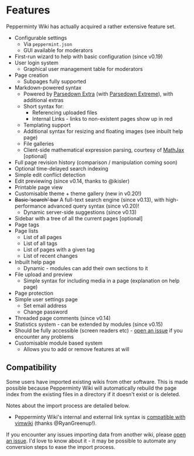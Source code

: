 # Features
Pepperminty Wiki has actually acquired a rather extensive feature set.

 - Configurable settings
	 - Via `peppermint.json`
	 - GUI available for moderators
 - First-run wizard to help with basic configuration (since v0.19)
 - User login system
	 - Graphical user management table for moderators
 - Page creation
	 - Subpages fully supported
 - Markdown-powered syntax
	 - Powered by [Parsedown Extra](https://github.com/erusev/parsedown-extra/) (with [Parsedown Extreme](https://github.com/BenjaminHoegh/parsedown-extreme)), with additional extras
	 - Short syntax for:
		 - Referencing uploaded files
		 - Internal Links - links to non-existent pages show up in red
	 - Templating support
	 - Additional syntax for resizing and floating images (see inbuilt help page)
	 - File galleries
	 - Client-side mathematical expression parsing, courtesy of [MathJax](https://www.mathjax.org/) [optional]
 - Full page revision history (comparison / manipulation coming soon)
 - Optional time-delayed search indexing
 - Simple edit conflict detection
 - Edit previewing (since v0.14, thanks to @ikisler)
 - Printable page view
 - Customisable theme + theme gallery (new in v0.20!)
 - ~~Basic 'search' bar~~ A full-text search engine (since v0.13), with high-performance advanced query syntax (since v0.20)!
	 - Dynamic server-side suggestions (since v0.13)
 - Sidebar with a tree of all the current pages [optional]
 - Page tags
 - Page lists
	 - List of all pages
	 - List of all tags
	 - List of pages with a given tag
	 - List of recent changes
 - Inbuilt help page
	 - Dynamic - modules can add their own sections to it
 - File upload and preview
	 - Simple syntax for including media in a page (explanation on help page)
 - Page protection
 - Simple user settings page
	 - Set email address
	 - Change password
 - Threaded page comments (since v0.14)
 - Statistics system - can be extended by modules (since v0.15)
 - Should be fully accessible (screen readers etc) - [open an issue](https://github.com/sbrl/Pepperminty-Wiki/issues/new) if you encounter any problems
 - Customisable module based system
	 - Allows you to add or remove features at will


## Compatibility
Some users have imported existing wikis from other software. This is made possible because Pepperminty Wiki will automatically rebuild the page index from the existing files in a directory if it doesn't exist or is deleted.

Notes about the import process are detailed below.

 - Pepperminty Wiki's internal and external link syntax is [compatible with vimwiki](https://github.com/sbrl/Pepperminty-Wiki/issues/new) (thanks @RyanGreenup!).

If you encounter any issues importing data from another wiki, please [open an issue](https://github.com/sbrl/Pepperminty-Wiki/issues/new). I'd love to know about it - it may be possible to automate any conversion steps to ease the import process.
